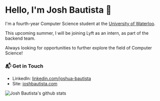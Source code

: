 # Hello, I'm Josh Bautista 👋

I'm a fourth-year Computer Science student at the [University of Waterloo](https://uwaterloo.ca/).

This upcoming summer, I will be joining Lyft as an intern, as part of the backend team.

Always looking for opportunities to further explore the field of Computer Science!

### 📬 Get in Touch

- LinkedIn: [linkedin.com/joshua-bautista](https://www.linkedin.com/in/joshua-bautista/)
- Site: [joshbautista.com](https://www.joshbautista.com)

![Josh Bautista's github stats](https://github-readme-stats.vercel.app/api?username=joshhbautista&show_icons=true&hide_border=true)
